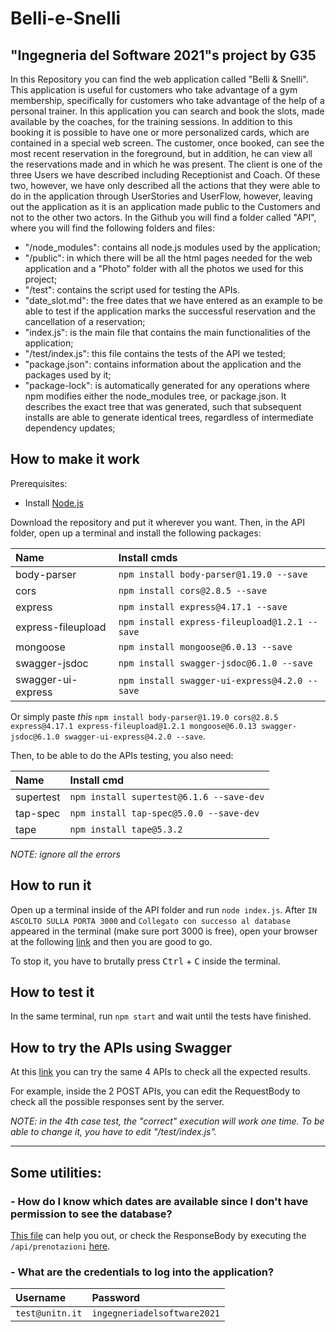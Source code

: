 # **Belli-e-Snelli**
## **"Ingegneria del Software 2021"s project by G35**
In this Repository you can find the web application called "Belli & Snelli". This application is useful for customers who take advantage of a gym membership, specifically for customers who take advantage of the help of a personal trainer. In this application you can search and book the slots, made available by the coaches, for the training sessions. In addition to this booking it is possible to have one or more personalized cards, which are contained in a special web screen. The customer, once booked, can see the most recent reservation in the foreground, but in addition, he can view all the reservations made and in which he was present. The client is one of the three Users we have described including Receptionist and Coach. Of these two, however, we have only described all the actions that they were able to do in the application through UserStories and UserFlow, however, leaving out the application as it is an application made public to the Customers and not to the other two actors. In the Github you will find a folder called "API", where you will find the following folders and files:

- "/node_modules": contains all node.js modules used by the application;
- "/public": in which there will be all the html pages needed for the web application and a "Photo" folder with all the photos we used for this project;
- "/test": contains the script used for testing the APIs.
- "date_slot.md": the free dates that we have entered as an example to be able to test if the application marks the successful reservation and the cancellation of a reservation;
- "index.js": is the main file that contains the main functionalities of the application;
- "/test/index.js": this file contains the tests of the API we tested;
- "package.json": contains information about the application and the packages used by it;
- "package-lock": is automatically generated for any operations where npm modifies either the node_modules tree, or package.json. It describes the exact tree that was generated, such that subsequent installs are able to generate identical trees, regardless of intermediate dependency updates;

## **How to make it work**
Prerequisites:
- Install [Node.js](https://nodejs.org/it/)

Download the repository and put it wherever you want. Then, in the API folder, open up a terminal and install the following packages:

Name | Install cmds
:--- | :---
body-parser | `npm install body-parser@1.19.0 --save`
cors | `npm install cors@2.8.5 --save`
express | `npm install express@4.17.1 --save`
express-fileupload | `npm install express-fileupload@1.2.1 --save`
mongoose | `npm install mongoose@6.0.13 --save`
swagger-jsdoc | `npm install swagger-jsdoc@6.1.0 --save`
swagger-ui-express | `npm install swagger-ui-express@4.2.0 --save`

Or simply paste *this* `npm install body-parser@1.19.0 cors@2.8.5 express@4.17.1 express-fileupload@1.2.1 mongoose@6.0.13 swagger-jsdoc@6.1.0 swagger-ui-express@4.2.0 --save`.

Then, to be able to do the APIs testing, you also need:

Name | Install cmd
:--- | :---
supertest | `npm install supertest@6.1.6 --save-dev`
tap-spec | `npm install tap-spec@5.0.0 --save-dev`
tape | `npm install tape@5.3.2`

*NOTE:  ignore all the errors*

## **How to run it**
Open up a terminal inside of the API folder and run `node index.js`. After `IN ASCOLTO SULLA PORTA 3000` and `Collegato con successo al database` appeared in the terminal (make sure port 3000 is free), open your browser at the following [link](http://localhost:3000/) and then you are good to go.

To stop it, you have to brutally press <kbd>Ctrl</kbd> + <kbd>C</kbd> inside the terminal.

## **How to test it**
In the same terminal, run `npm start` and wait until the tests have finished.

## **How to try the APIs using Swagger**
At this [link](http://localhost:3000/api-docs/) you can try the same 4 APIs to check all the expected results. 

For example, inside the 2 POST APIs, you can edit the RequestBody to check all the possible responses sent by the server.

*NOTE: in the 4th case test, the "correct" execution will work one time. To be able to change it, you have to edit "/test/index.js".*

---

## **Some utilities:**

### **- How do I know which dates are available since I don't have permission to see the database?**
[This file](https://github.com/pierofontanive/Belli-e-Snelli/blob/main/date_slot.md) can help you out, or check the ResponseBody by executing the `/api/prenotazioni` [here](http://localhost:3000/api-docs/#/API/get_api_prenotazioni).

### **- What are the credentials to log into the application?**

Username | Password
:--- | :---
`test@unitn.it` | `ingegneriadelsoftware2021`
